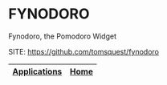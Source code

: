 # FYNODORO

 Fynodoro, the Pomodoro Widget

 SITE: https://github.com/tomsquest/fynodoro

 | [Applications](https://portable-linux-apps.github.io/apps.html) | [Home](https://portable-linux-apps.github.io)
 | --- | --- |
